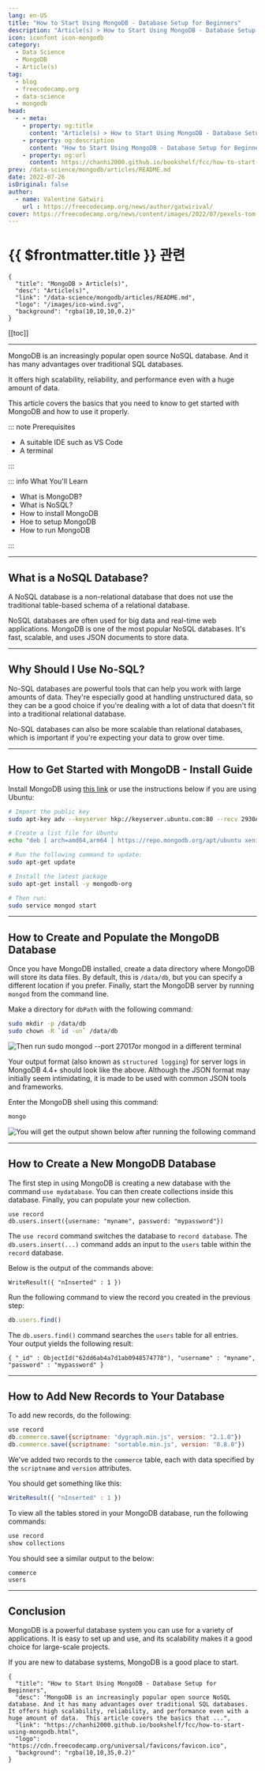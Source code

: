 ```yaml
---
lang: en-US
title: "How to Start Using MongoDB - Database Setup for Beginners"
description: "Article(s) > How to Start Using MongoDB - Database Setup for Beginners"
icon: iconfont icon-mongodb
category:
  - Data Science
  - MongoDB
  - Article(s)
tag:
  - blog
  - freecodecamp.org
  - data-science
  - mongodb
head:
  - - meta:
    - property: og:title
      content: "Article(s) > How to Start Using MongoDB - Database Setup for Beginners"
    - property: og:description
      content: "How to Start Using MongoDB - Database Setup for Beginners"
    - property: og:url
      content: https://chanhi2000.github.io/bookshelf/fcc/how-to-start-using-mongodb.html
prev: /data-science/mongodb/articles/README.md
date: 2022-07-26
isOriginal: false
author:
  - name: Valentine Gatwiri
    url : https://freecodecamp.org/news/author/gatwirival/
cover: https://freecodecamp.org/news/content/images/2022/07/pexels-tom-fisk-3285715.jpg
---
```


# {{ $frontmatter.title }} 관련

```component VPCard
{
  "title": "MongoDB > Article(s)",
  "desc": "Article(s)",
  "link": "/data-science/mongodb/articles/README.md",
  "logo": "/images/ico-wind.svg",
  "background": "rgba(10,10,10,0.2)"
}
```

[[toc]]

---

<SiteInfo
  name="How to Start Using MongoDB - Database Setup for Beginners"
  desc="MongoDB is an increasingly popular open source NoSQL database. And it has many advantages over traditional SQL databases.  It offers high scalability, reliability, and performance even with a huge amount of data.  This article covers the basics that ..."
  url="https://freecodecamp.org/news/how-to-start-using-mongodb"
  logo="https://cdn.freecodecamp.org/universal/favicons/favicon.ico"
  preview="https://freecodecamp.org/news/content/images/2022/07/pexels-tom-fisk-3285715.jpg"/>

MongoDB is an increasingly popular open source NoSQL database. And it has many advantages over traditional SQL databases.

It offers high scalability, reliability, and performance even with a huge amount of data.

This article covers the basics that you need to know to get started with MongoDB and how to use it properly.

::: note Prerequisites

- A suitable IDE such as VS Code
- A terminal

:::

::: info What You'll Learn

- What is MongoDB?
- What is NoSQL?
- How to install MongoDB
- Hoe to setup MongoDB
- How to run MongoDB

:::

---

## What is a NoSQL Database?

A NoSQL database is a non-relational database that does not use the traditional table-based schema of a relational database.

NoSQL databases are often used for big data and real-time web applications. MongoDB is one of the most popular NoSQL databases. It's fast, scalable, and uses JSON documents to store data.

---

## Why Should I Use No-SQL?

No-SQL databases are powerful tools that can help you work with large amounts of data. They're especially good at handling unstructured data, so they can be a good choice if you're dealing with a lot of data that doesn't fit into a traditional relational database.

No-SQL databases can also be more scalable than relational databases, which is important if you're expecting your data to grow over time.

---

## How to Get Started with MongoDB - Install Guide

Install MongoDB using [<FontIcon icon="iconfont icon-mongodb"/>this link](https://mongodb.com/docs/manual/administration/install-community/) or use the instructions below if you are using Ubuntu:

```sh
# Import the public key
sudo apt-key adv --keyserver hkp://keyserver.ubuntu.com:80 --recv 2930ADAE8CAF5059EE73BB4B58712A2291FA4AD5

# Create a list file for Ubuntu
echo "deb [ arch=amd64,arm64 ] https://repo.mongodb.org/apt/ubuntu xenial/mongodb-org/3.6 multiverse" | sudo tee /etc/apt/sources.list.d/mongodb-org-3.6.list

# Run the following command to update:
sudo apt-get update

# Install the latest package
sudo apt-get install -y mongodb-org

# Then run:
sudo service mongod start
```

---

## How to Create and Populate the MongoDB Database

Once you have MongoDB installed, create a data directory where MongoDB will store its data files. By default, this is `/data/db`, but you can specify a different location if you prefer. Finally, start the MongoDB server by running `mongod` from the command line.

Make a directory for `dbPath` with the following command:

```sh
sudo mkdir -p /data/db 
sudo chown -R `id -un` /data/db
```

![Then run `sudo mongod --port 27017`or `mongod` in a different terminal](https://freecodecamp.org/news/content/images/2022/07/image-214.png)

Your output format (also known as `structured logging`) for server logs in MongoDB 4.4+ should look like the above. Although the JSON format may initially seem intimidating, it is made to be used with common JSON tools and frameworks.

Enter the MongoDB shell using this command:

```sh
mongo
```

![You will get the output shown below after running the following command](https://freecodecamp.org/news/content/images/2022/07/Screenshot-from-2022-07-24-18-37-20.png)

---

## How to Create a New MongoDB Database

The first step in using MongoDB is creating a new database with the command `use mydatabase`. You can then create collections inside this database. Finally, you can populate your new collection.

```mongodb
use record
db.users.insert({username: "myname", password: "mypassword"})
```

The `use record` command switches the database to `record database`. The `db.users.insert(...)` command adds an input to the `users` table within the `record` database.

Below is the output of the commands above:

```mongodb
WriteResult({ "nInserted" : 1 })
```

Run the following command to view the record you created in the previous step:

```js
db.users.find()
```

The `db.users.find()` command searches the `users` table for all entries.  
Your output yields the following result:

```mongodb
{ "_id" : ObjectId("62dd6ab4a7d1ab0948574778"), "username" : "myname", "password" : "mypassword" }
```

---

## How to Add New Records to Your Database

To add new records, do the following:

```js
use record
db.commerce.save({scriptname: "dygraph.min.js", version: "2.1.0"})
db.commerce.save({scriptname: "sortable.min.js", version: "0.8.0"})
```

We've added two records to the `commerce` table, each with data specified by the `scriptname` and `version` attributes.

You should get something like this:

```js
WriteResult({ "nInserted" : 1 })
```

To view all the tables stored in your MongoDB database, run the following commands:

```js
use record
show collections
```

You should see a similar output to the below:

```plaintext title="output"
commerce
users
```

---

## Conclusion

MongoDB is a powerful database system you can use for a variety of applications. It is easy to set up and use, and its scalability makes it a good choice for large-scale projects.

If you are new to database systems, MongoDB is a good place to start.

<!-- TODO: add ARTICLE CARD -->
```component VPCard
{
  "title": "How to Start Using MongoDB - Database Setup for Beginners",
  "desc": "MongoDB is an increasingly popular open source NoSQL database. And it has many advantages over traditional SQL databases.  It offers high scalability, reliability, and performance even with a huge amount of data.  This article covers the basics that ...",
  "link": "https://chanhi2000.github.io/bookshelf/fcc/how-to-start-using-mongodb.html",
  "logo": "https://cdn.freecodecamp.org/universal/favicons/favicon.ico",
  "background": "rgba(10,10,35,0.2)"
}
```
